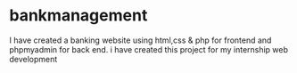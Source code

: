 # bankmanagement
I have created a banking website using html,css &amp; php for frontend and phpmyadmin for back end. i have created this project for my internship web development
